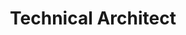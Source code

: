 ---
key: mitsuhiro_okamoto
name: Mitsuhiro Okamoto
id: 
feature: false
title: Technical Architect
company: Mulesoft
city: 'Tokyo'
photoURL: /images/speakers/mitsuhiro_okamoto.jpg
---